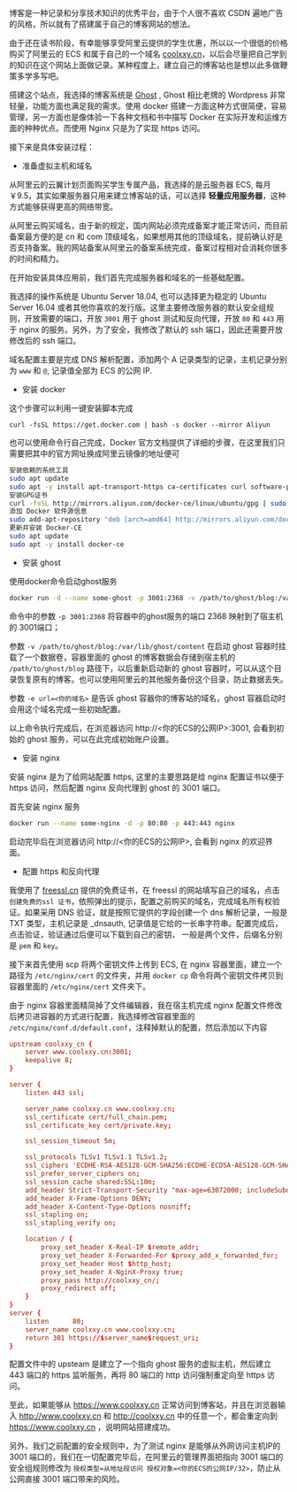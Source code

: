 
博客是一种记录和分享技术知识的优秀平台，由于个人很不喜欢 CSDN 遍地广告的风格，所以就有了搭建属于自己的博客网站的想法。

由于还在读书阶段，有幸能够享受阿里云提供的学生优惠，所以以一个很低的价格购买了阿里云的 ECS 和属于自己的一个域名 [coolxxy.cn](https://www.coolxxy.cn)，以后会尽量把自己学到的知识在这个网站上面做记录。某种程度上，建立自己的博客站也是想以此多做鞭策多学多写吧。

搭建这个站点，我选择的博客系统是 [Ghost](https://ghost.org) , Ghost 相比老牌的 Wordpress 非常轻量，功能方面也满足我的需求。使用 docker 搭建一方面这种方式很简便，容易管理，另一方面也是像体验一下各种文档和书中描写 Docker 在实际开发和运维方面的种种优点。而使用 Nginx 只是为了实现 https 访问。

接下来是具体安装过程：

- 准备虚拟主机和域名

从阿里云的云翼计划页面购买学生专属产品，我选择的是云服务器 ECS, 每月￥9.5，其实如果服务器只用来建立博客站的话，可以选择 **轻量应用服务器**，这种方式能够获得更高的网络带宽。

从阿里云购买域名，由于新的规定，国内网站必须完成备案才能正常访问，而目前备案最方便的是 cn 和 com 顶级域名，如果想用其他的顶级域名，提前确认好是否支持备案。我的网站备案从阿里云的备案系统完成，备案过程相对会消耗你很多的时间和精力。

在开始安装具体应用前，我们首先完成服务器和域名的一些基础配置。

我选择的操作系统是 Ubuntu Server 18.04, 也可以选择更为稳定的 Ubuntu Server 16.04 或者其他你喜欢的发行版。这里主要修改服务器的默认安全组规则，开放需要的端口，开放 `3001` 用于 ghost 测试和反向代理，开放 `80` 和 `443` 用于 nginx 的服务。另外，为了安全，我修改了默认的 ssh 端口，因此还需要开放修改后的 ssh 端口。

域名配置主要是完成 DNS 解析配置，添加两个 A 记录类型的记录，主机记录分别为 `www` 和 `@`, 记录值全部为 ECS 的公网 IP.

- 安装 docker

这个步骤可以利用一键安装脚本完成
```bahs
curl -fsSL https://get.docker.com | bash -s docker --mirror Aliyun
```
也可以使用命令行自己完成，Docker 官方文档提供了详细的步骤，在这里我们只需要把其中的官方网址换成阿里云镜像的地址便可
```bash
安装依赖的系统工具
sudo apt update
sudo apt -y install apt-transport-https ca-certificates curl software-properties-common
安装GPG证书
curl -fsSL http://mirrors.aliyun.com/docker-ce/linux/ubuntu/gpg | sudo apt-key add -
添加 Docker 软件源信息
sudo add-apt-repository "deb [arch=amd64] http://mirrors.aliyun.com/docker-ce/linux/ubuntu $(lsb_release -cs) stable"
更新并安装 Docker-CE
sudo apt update
sudo apt -y install docker-ce
```
- 安装 ghost

使用docker命令启动ghost服务

```bash
docker run -d --name some-ghost -p 3001:2368 -v /path/to/ghost/blog:/var/lib/ghost/content -e url=<你的域名> ghost
```
命令中的参数 `-p 3001:2368` 将容器中的ghost服务的端口 2368 映射到了宿主机的 3001端口；

参数 `-v /path/to/ghost/blog:/var/lib/ghost/content` 在启动 ghost 容器时挂载了一个数据卷，容器里面的 ghost 的博客数据会存储到宿主机的 `/path/to/ghost/blog` 路径下，以后重新启动新的 ghost 容器时，可以从这个目录恢复原有的博客。也可以使用阿里云的其他服务备份这个目录，防止数据丢失。

参数 `-e url=<你的域名>` 是告诉 ghost 容器你的博客站的域名，ghost 容器启动时会用这个域名完成一些初始配置。

以上命令执行完成后，在浏览器访问 http://<你的ECS的公网IP>:3001, 会看到初始的 ghost 服务，可以在此完成初始账户设置。

- 安装 nginx

安装 nginx 是为了给网站配置 https, 这里的主要思路是给 nginx 配置证书以便于 https 访问，然后配置 nginx 反向代理到 ghost 的 3001 端口。

首先安装 nginx 服务

```bash
docker run --name some-nginx -d -p 80:80 -p 443:443 nginx 
```
启动完毕后在浏览器访问 http://<你的ECS的公网IP>, 会看到 nginx 的欢迎界面。

- 配置 https 和反向代理

我使用了 [freessl.cn](https://freessl.cn/) 提供的免费证书，在 freessl 的网站填写自己的域名，点击 `创建免费的ssl 证书`，依照弹出的提示，配置之前购买的域名，完成域名所有权验证。如果采用 DNS 验证，就是按照它提供的字段创建一个 dns 解析记录，一般是 TXT 类型，主机记录是 _dnsauth, 记录值是它给的一长串字符串。配置完成后，点击验证，验证通过后便可以下载到自己的密钥， 一般是两个文件，后缀名分别是 `pem` 和 `key`。

接下来首先使用 scp 将两个密钥文件上传到 ECS, 在 nginx 容器里面，建立一个路径为 `/etc/nginx/cert` 的文件夹，并用 `docker cp` 命令将两个密钥文件拷贝到容器里面的 `/etc/nginx/cert` 文件夹下。

由于 nginx 容器里面精简掉了文件编辑器，我在宿主机完成 nginx 配置文件修改后拷贝进容器的方式进行配置，我选择修改容器里面的 `/etc/nginx/conf.d/default.conf`，注释掉默认的配置，然后添加以下内容
```conf
upstream coolxxy_cn {
    server www.coolxxy.cn:3001;
    keepalive 8;
}

server {
    listen 443 ssl;

    server_name coolxxy.cn www.coolxxy.cn;
    ssl_certificate cert/full_chain.pem;
    ssl_certificate_key cert/private.key;

    ssl_session_timeout 5m;

    ssl_protocols TLSv1 TLSv1.1 TLSv1.2;
    ssl_ciphers 'ECDHE-RSA-AES128-GCM-SHA256:ECDHE-ECDSA-AES128-GCM-SHA256:ECDHE-RSA-AES256-GCM-SHA384:ECDHE-ECDSA-AES256-GCM-SHA384:DHE-RSA-AES128-GCM-SHA256:DHE-DSS-AES128-GCM-SHA256:kEDH+AESGCM:ECDHE-RSA-AES128-SHA256:ECDHE-ECDSA-AES128-SHA256:ECDHE-RSA-AES128-SHA:ECDHE-ECDSA-AES128-SHA:ECDHE-RSA-AES256-SHA384:ECDHE-ECDSA-AES256-SHA384:ECDHE-RSA-AES256-SHA:ECDHE-ECDSA-AES256-SHA:DHE-RSA-AES128-SHA256:DHE-RSA-AES128-SHA:DHE-DSS-AES128-SHA256:DHE-RSA-AES256-SHA256:DHE-DSS-AES256-SHA:DHE-RSA-AES256-SHA:AES128-GCM-SHA256:AES256-GCM-SHA384:AES128-SHA256:AES256-SHA256:AES128-SHA:AES256-SHA:AES:CAMELLIA:DES-CBC3-SHA:!aNULL:!eNULL:!EXPORT:!DES:!RC4:!MD5:!PSK:!aECDH:!EDH-DSS-DES-CBC3-SHA:!EDH-RSA-DES-CBC3-SHA:!KRB5-DES-CBC3-SHA';
    ssl_prefer_server_ciphers on;
    ssl_session_cache shared:SSL:10m;
    add_header Strict-Transport-Security "max-age=63072000; includeSubdomains; preload";
    add_header X-Frame-Options DENY;
    add_header X-Content-Type-Options nosniff;
    ssl_stapling on;
    ssl_stapling_verify on;

    location / {
        proxy_set_header X-Real-IP $remote_addr;
        proxy_set_header X-Forwarded-For $proxy_add_x_forwarded_for;
        proxy_set_header Host $http_host;
        proxy_set_header X-NginX-Proxy true;
        proxy_pass http://coolxxy_cn/;
        proxy_redirect off;
    }
}
server {
    listen      80;
    server_name coolxxy.cn www.coolxxy.cn;
    return 301 https://$server_name$request_uri;
}
```
配置文件中的 upsteam 是建立了一个指向 ghost 服务的虚拟主机，然后建立 443 端口的 https 监听服务，再将 80 端口的 http 访问强制重定向至 https 访问。

至此，如果能够从 https://www.coolxxy.cn 正常访问到博客站，并且在浏览器输入 http://www.coolxxy.cn 和 http://coolxxy.cn 中的任意一个，都会重定向到 https://www.coolxxy.cn ，说明网站搭建成功。

另外，我们之前配置的安全规则中，为了测试 nginx 是能够从外网访问主机IP的 3001 端口的，我们在一切配置完毕后，在阿里云的管理界面把指向 3001 端口的安全组规则修改为 `授权类型=从地址段访问 授权对象=<你的ECS的公网IP/32>`，防止从公网直接 3001 端口带来的风险。